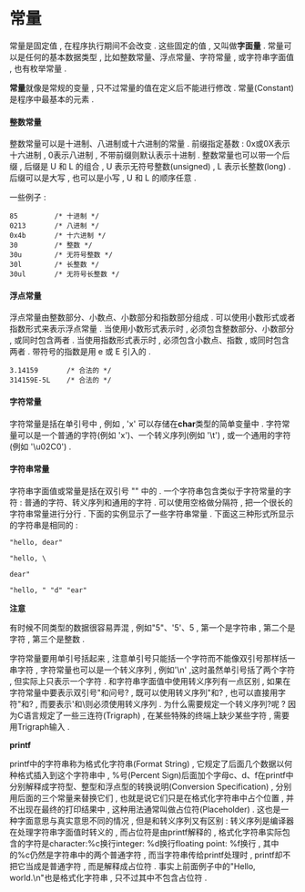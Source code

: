 # 常量

常量是固定值 , 在程序执行期间不会改变 . 这些固定的值 , 又叫做**字面量** . 常量可以是任何的基本数据类型 , 比如整数常量、浮点常量、字符常量 , 或字符串字面值 , 也有枚举常量 . 

**常量**就像是常规的变量 , 只不过常量的值在定义后不能进行修改 . 常量\(Constant\)是程序中最基本的元素 . 

#### 整数常量

整数常量可以是十进制、八进制或十六进制的常量 . 前缀指定基数 : 0x或0X表示十六进制 , 0表示八进制 , 不带前缀则默认表示十进制 . 整数常量也可以带一个后缀 , 后缀是 U 和 L 的组合 , U 表示无符号整数\(unsigned\) , L 表示长整数\(long\) . 后缀可以是大写 , 也可以是小写 , U 和 L 的顺序任意 . 

一些例子 : 

```
85         /* 十进制 */
0213       /* 八进制 */
0x4b       /* 十六进制 */
30         /* 整数 */
30u        /* 无符号整数 */
30l        /* 长整数 */
30ul       /* 无符号长整数 */
```

#### 浮点常量

浮点常量由整数部分、小数点、小数部分和指数部分组成 . 可以使用小数形式或者指数形式来表示浮点常量 . 当使用小数形式表示时  , 必须包含整数部分、小数部分 , 或同时包含两者 . 当使用指数形式表示时 , 必须包含小数点、指数 , 或同时包含两者 . 带符号的指数是用 e 或 E 引入的 . 

```
3.14159       /* 合法的 */
314159E-5L    /* 合法的 */
```

#### 字符常量

字符常量是括在单引号中 , 例如 , 'x' 可以存储在**char**类型的简单变量中 . 字符常量可以是一个普通的字符\(例如 'x'\)、一个转义序列\(例如 '\t'\) , 或一个通用的字符\(例如 '\u02C0'\) . 

#### 字符串常量

字符串字面值或常量是括在双引号 "" 中的 . 一个字符串包含类似于字符常量的字符 : 普通的字符、转义序列和通用的字符 . 可以使用空格做分隔符 , 把一个很长的字符串常量进行分行 . 下面的实例显示了一些字符串常量 . 下面这三种形式所显示的字符串是相同的 : 

```
"hello, dear"

"hello, \

dear"

"hello, " "d" "ear"
```

**注意**

有时候不同类型的数据很容易弄混 , 例如"5"、'5'、5 , 第一个是字符串 , 第二个是字符 , 第三个是整数 . 

字符常量要用单引号括起来 , 注意单引号只能括一个字符而不能像双引号那样括一串字符 , 字符常量也可以是一个转义序列 , 例如'\n' ,这时虽然单引号括了两个字符 , 但实际上只表示一个字符 . 和字符串字面值中使用转义序列有一点区别 , 如果在字符常量中要表示双引号"和问号? , 既可以使用转义序列\"和\? , 也可以直接用字符"和? , 而要表示'和\则必须使用转义序列 . 为什么需要规定一个转义序列\?呢 ? 因为C语言规定了一些三连符\(Trigraph\) , 在某些特殊的终端上缺少某些字符 , 需要用Trigraph输入 . 

**printf**

printf中的字符串称为格式化字符串\(Format String\) , 它规定了后面几个数据以何种格式插入到这个字符串中 , %号\(Percent Sign\)后面加个字母c、d、f在printf中分别解释成字符型、整型和浮点型的转换说明\(Conversion Specification\) , 分别用后面的三个常量来替换它们 , 也就是说它们只是在格式化字符串中占个位置 , 并不出现在最终的打印结果中 , 这种用法通常叫做占位符\(Placeholder\) . 这也是一种字面意思与真实意思不同的情况 , 但是和转义序列又有区别 : 转义序列是编译器在处理字符串字面值时转义的 , 而占位符是由printf解释的 , 格式化字符串实际包含的字符是character:%c换行integer: %d换行floating point: %f换行 , 其中的%c仍然是字符串中的两个普通字符 , 而当字符串传给printf处理时 , printf却不把它当成是普通字符 , 而是解释成占位符 . 事实上前面例子中的"Hello, world.\n"也是格式化字符串 , 只不过其中不包含占位符 . 

